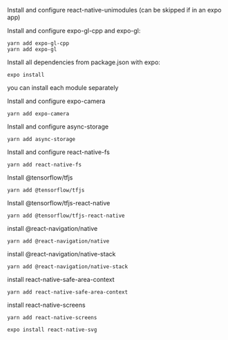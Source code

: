 Install and configure react-native-unimodules (can be skipped if in an expo app)

Install and configure expo-gl-cpp and expo-gl:
```
yarn add expo-gl-cpp 
yarn add expo-gl
```
Install all dependencies from package.json with expo: 
```
expo install
```
you can install each module separately

Install and configure expo-camera
```
yarn add expo-camera
```
Install and configure async-storage
```
yarn add async-storage
```
Install and configure react-native-fs
```
yarn add react-native-fs
```
Install @tensorflow/tfjs
```
yarn add @tensorflow/tfjs
```
Install @tensorflow/tfjs-react-native
```
yarn add @tensorflow/tfjs-react-native
```
install @react-navigation/native 
```
yarn add @react-navigation/native 
```
install @react-navigation/native-stack
```
yarn add @react-navigation/native-stack
```
install react-native-safe-area-context
```
yarn add react-native-safe-area-context
```
install react-native-screens
```
yarn add react-native-screens
```
```
expo install react-native-svg
```